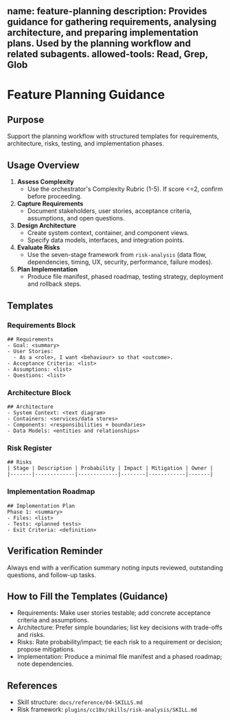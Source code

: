 name: feature-planning
description: Provides guidance for gathering requirements, analysing architecture, and preparing implementation plans. Used by the planning workflow and related subagents.
allowed-tools: Read, Grep, Glob
---

# Feature Planning Guidance

## Purpose
Support the planning workflow with structured templates for requirements, architecture, risks, testing, and implementation phases.

## Usage Overview
1. **Assess Complexity**
   - Use the orchestrator's Complexity Rubric (1-5). If score <=2, confirm before proceeding.
2. **Capture Requirements**
   - Document stakeholders, user stories, acceptance criteria, assumptions, and open questions.
3. **Design Architecture**
   - Create system context, container, and component views.
   - Specify data models, interfaces, and integration points.
4. **Evaluate Risks**
   - Use the seven-stage framework from `risk-analysis` (data flow, dependencies, timing, UX, security, performance, failure modes).
5. **Plan Implementation**
   - Produce file manifest, phased roadmap, testing strategy, deployment and rollback steps.

## Templates
### Requirements Block
```
## Requirements
- Goal: <summary>
- User Stories:
  - As a <role>, I want <behaviour> so that <outcome>.
- Acceptance Criteria: <list>
- Assumptions: <list>
- Questions: <list>
```

### Architecture Block
```
## Architecture
- System Context: <text diagram>
- Containers: <services/data stores>
- Components: <responsibilities + boundaries>
- Data Models: <entities and relationships>
```

### Risk Register
```
## Risks
| Stage | Description | Probability | Impact | Mitigation | Owner |
|-------|-------------|-------------|--------|------------|-------|
```

### Implementation Roadmap
```
## Implementation Plan
Phase 1: <summary>
- Files: <list>
- Tests: <planned tests>
- Exit Criteria: <definition>
```

## Verification Reminder
Always end with a verification summary noting inputs reviewed, outstanding questions, and follow-up tasks.

## How to Fill the Templates (Guidance)
- Requirements: Make user stories testable; add concrete acceptance criteria and assumptions.
- Architecture: Prefer simple boundaries; list key decisions with trade-offs and risks.
- Risks: Rate probability/impact; tie each risk to a requirement or decision; propose mitigations.
- Implementation: Produce a minimal file manifest and a phased roadmap; note dependencies.

## References
- Skill structure: `docs/reference/04-SKILLS.md`
- Risk framework: `plugins/cc10x/skills/risk-analysis/SKILL.md`
